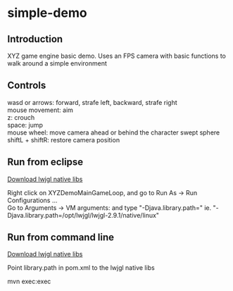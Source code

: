 # simple-demo

## Introduction
XYZ game engine basic demo.
Uses an FPS camera with basic functions to walk around a simple environment

## Controls

wasd or arrows: forward, strafe left, backward, strafe right  
mouse movement: aim  
z: crouch  
space: jump  
mouse wheel: move camera ahead or behind the character swept sphere
shiftL + shiftR: restore camera position


## Run from eclipse

[Download lwjgl native libs](https://sourceforge.net/projects/java-game-lib/files/Official%20Releases/LWJGL%202.9.1/lwjgl-2.9.1.zip/download)

Right click on XYZDemoMainGameLoop, and go to Run As -> Run Configurations ...  
Go to Arguments -> VM arguments: and type "-Djava.library.path=<path to lwjgl native libs>" ie. "-Djava.library.path=/opt/lwjgl/lwjgl-2.9.1/native/linux"

## Run from command line

[Download lwjgl native libs](https://sourceforge.net/projects/java-game-lib/files/Official%20Releases/LWJGL%202.9.1/lwjgl-2.9.1.zip/download)

Point library.path in pom.xml to the lwjgl native libs

mvn exec:exec
